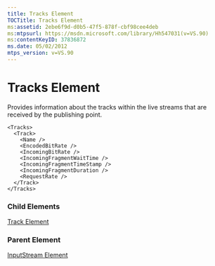 ```yaml
---
title: Tracks Element
TOCTitle: Tracks Element
ms:assetid: 2ebe6f9d-d0b5-47f5-878f-cbf98cee4deb
ms:mtpsurl: https://msdn.microsoft.com/library/Hh547031(v=VS.90)
ms:contentKeyID: 37836872
ms.date: 05/02/2012
mtps_version: v=VS.90
---
```


# Tracks Element

Provides information about the tracks within the live streams that are received by the publishing point.

    <Tracks>
      <Track>
        <Name />
        <EncodedBitRate />
        <IncomingBitRate />
        <IncomingFragmentWaitTime />
        <IncomingFragmentTimeStamp />
        <IncomingFragmentDuration />
        <RequestRate />
      </Track>
    </Tracks>

### Child Elements

[Track Element](track-element.md)

### Parent Element

[InputStream Element](inputstream-element.md)
